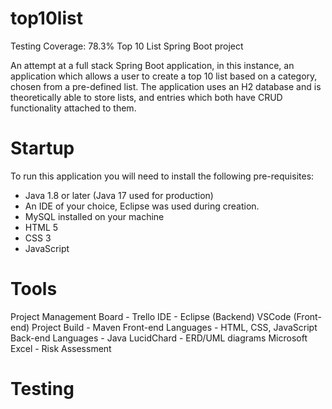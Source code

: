 # top10list
Testing Coverage: 78.3%
Top 10 List Spring Boot project 

An attempt at a full stack Spring Boot application, in this instance, an application which allows a user to create a top 10 list based on a category, chosen from a pre-defined list. The application uses an H2 database and is theoretically able to store lists, and entries which both have CRUD functionality attached to them.

# Startup

To run this application you will need to install the following pre-requisites:
- Java 1.8 or later (Java 17 used for production)
- An IDE of your choice, Eclipse was used during creation.
- MySQL installed on your machine
- HTML 5
- CSS 3
- JavaScript

# Tools
Project Management Board - Trello
IDE - Eclipse (Backend) VSCode (Front-end)
Project Build - Maven
Front-end Languages - HTML, CSS, JavaScript
Back-end Languages - Java
LucidChard - ERD/UML diagrams
Microsoft Excel - Risk Assessment

# Testing
